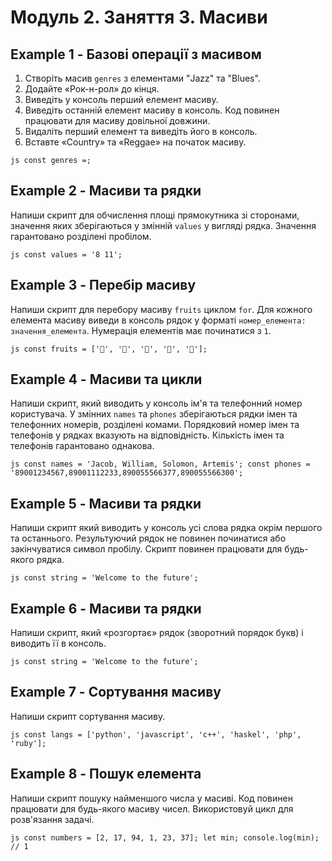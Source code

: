 # Модуль 2. Заняття 3. Масиви

## Example 1 - Базові операції з масивом

1. Створіть масив `genres` з елементами "Jazz" та "Blues".
2. Додайте «Рок-н-рол» до кінця.
3. Виведіть у консоль перший елемент масиву.
4. Виведіть останній елемент масиву в консоль. Код повинен працювати для масиву
   довільної довжини.
5. Видаліть перший елемент та виведіть його в консоль.
6. Вставте «Country» та «Reggae» на початок масиву.

``js
const genres =;
``

## Example 2 - Масиви та рядки

Напиши скрипт для обчислення площі прямокутника зі сторонами, значення
яких зберігаються у змінній `values` у вигляді рядка. Значення гарантовано
розділені пробілом.

``js
const values = '8 11';
``

## Example 3 - Перебір масиву

Напиши скрипт для перебору масиву `fruits` циклом `for`. Для кожного елемента
масиву виведи в консоль рядок у форматі `номер_елемента: значення_елемента`.
Нумерація елементів має починатися з `1`.

``js
const fruits = ['🍎', '🍇', '🍑', '🍌', '🍋'];
``

## Example 4 - Масиви та цикли

Напиши скрипт, який виводить у консоль ім'я та телефонний номер користувача. У
змінних `names` та `phones` зберігаються рядки імен та телефонних номерів,
розділені комами. Порядковий номер імен та телефонів у рядках вказують на
відповідність. Кількість імен та телефонів гарантовано однакова.

``js
const names = 'Jacob, William, Solomon, Artemis';
const phones = '89001234567,89001112233,890055566377,890055566300';
``

## Example 5 - Масиви та рядки

Напиши скрипт який виводить у консоль усі слова рядка окрім першого та
останнього. Результуючий рядок не повинен починатися або закінчуватися
символ пробілу. Скрипт повинен працювати для будь-якого рядка.

``js
const string = 'Welcome to the future';
``

## Example 6 - Масиви та рядки

Напиши скрипт, який «розгортає» рядок (зворотний порядок букв) і виводить
її в консоль.

``js
const string = 'Welcome to the future';
``

## Example 7 - Сортування масиву

Напиши скрипт сортування масиву.

``js
const langs = ['python', 'javascript', 'c++', 'haskel', 'php', 'ruby'];
``

## Example 8 - Пошук елемента

Напиши скрипт пошуку найменшого числа у масиві. Код повинен працювати для
будь-якого масиву чисел. Використовуй цикл для розв'язання задачі.

``js
const numbers = [2, 17, 94, 1, 23, 37];
let min;
console.log(min); // 1
``